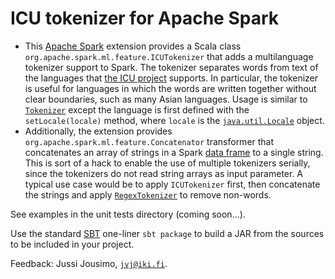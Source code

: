 ICU tokenizer for Apache Spark
==============================

* This [Apache Spark](http://spark.apache.org/) extension provides a Scala class
`org.apache.spark.ml.feature.ICUTokenizer` that adds a multilanguage tokenizer support to Spark. The tokenizer
separates words from text of the languages that [the ICU project](http://icu-project.org) supports. In particular,
the tokenizer is useful for languages in which the words are written together without clear boundaries,
such as many Asian languages. Usage is similar to
[`Tokenizer`](https://spark.apache.org/docs/1.6.1/api/java/org/apache/spark/ml/feature/Tokenizer.html)
except the language is first defined with the `setLocale(locale)` method, where `locale` is
the [`java.util.Locale`](https://docs.oracle.com/javase/8/docs/api/java/util/Locale.html) object.
* Additionally, the extension provides `org.apache.spark.ml.feature.Concatenator` transformer that concatenates
an array of strings in a Spark
[data frame](https://spark.apache.org/docs/1.6.1/api/java/org/apache/spark/sql/DataFrame.html) to a single string.
This is sort of a hack to enable the use of multiple tokenizers serially, since the tokenizers do not read
string arrays as input parameter. A typical use case would be to apply `ICUTokenizer` first, then concatenate
the strings and apply
[`RegexTokenizer`](https://spark.apache.org/docs/1.6.1/api/java/org/apache/spark/ml/feature/Tokenizer.html)
to remove non-words.

See examples in the unit tests directory (coming soon...).

Use the standard [SBT](http://www.scala-sbt.org/) one-liner `sbt package` to build a JAR from the sources to be
included in your project.

Feedback: Jussi Jousimo, [`jvj@iki.fi`](mailto:jvj@iki.fi).
